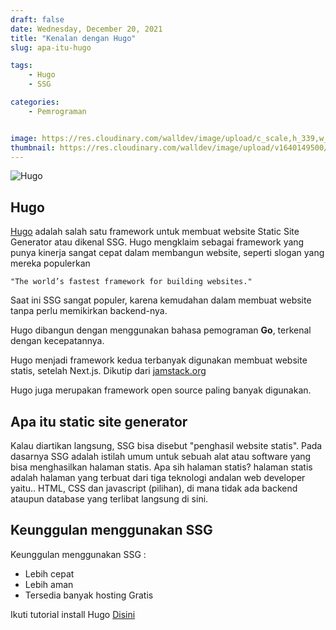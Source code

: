 ```yaml
---
draft: false
date: Wednesday, December 20, 2021
title: "Kenalan dengan Hugo"
slug: apa-itu-hugo

tags:
    - Hugo
    - SSG

categories:
    - Pemrograman


image: https://res.cloudinary.com/walldev/image/upload/c_scale,h_339,w_509/hugo-logo_beyk0d.png
thumbnail: https://res.cloudinary.com/walldev/image/upload/v1640149500/hugo-logo_beyk0d.png
---
```


![Hugo](https://res.cloudinary.com/walldev/image/upload/v1640149500/hugo-logo_beyk0d.png)

## Hugo

[Hugo](https://gohugo.io/) adalah salah satu framework untuk membuat website Static Site Generator atau dikenal SSG. Hugo mengklaim sebagai framework yang punya kinerja sangat cepat dalam membangun website, seperti slogan yang mereka populerkan 

`"The world’s fastest framework for building websites."` 

Saat ini SSG sangat populer, karena kemudahan dalam membuat website tanpa perlu memikirkan backend-nya.

Hugo dibangun dengan menggunakan bahasa pemograman **Go**, terkenal dengan kecepatannya. 

Hugo menjadi framework kedua terbanyak digunakan membuat website statis, setelah Next.js. Dikutip dari [jamstack.org](https://jamstack.org/generators/)

Hugo juga merupakan framework open source paling banyak digunakan.


## Apa itu static site generator

Kalau diartikan langsung, SSG bisa disebut "penghasil website statis". Pada dasarnya SSG adalah istilah umum untuk sebuah alat atau software yang bisa menghasilkan halaman statis.
Apa sih halaman statis? halaman statis adalah halaman yang terbuat dari tiga teknologi andalan web developer yaitu.. HTML, CSS dan javascript (pilihan), di mana tidak ada backend ataupun database yang terlibat langsung di sini.

## Keunggulan menggunakan SSG

Keunggulan menggunakan SSG :
- Lebih cepat
- Lebih aman
- Tersedia banyak hosting Gratis

Ikuti tutorial install Hugo [Disini](https://walldevblog.netlify.app/first-artikel/)